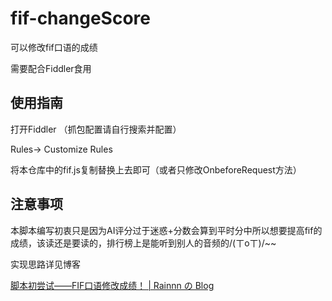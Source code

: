 # fif-changeScore

可以修改fif口语的成绩

需要配合Fiddler食用

## 使用指南

打开Fiddler  （抓包配置请自行搜索并配置）

Rules-> Customize Rules 

将本仓库中的fif.js复制替换上去即可（或者只修改OnbeforeRequest方法）



## 注意事项

本脚本编写初衷只是因为AI评分过于迷惑+分数会算到平时分中所以想要提高fif的成绩，该读还是要读的，排行榜上是能听到别人的音频的/(ㄒoㄒ)/~~



实现思路详见博客

[脚本初尝试——FIF口语修改成绩！ | Rainnn の Blog](https://blog.rainnn.top/article/2999a3ed-3c36-4d96-b740-a664f6aa1302)

